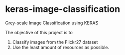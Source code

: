 # keras-image-classification
Grey-scale Image Classification using KERAS

The objective of this project is to 
  1. Classify images from the Flickr27 dataset
  2. Use the least amount of resources as possible.
  
